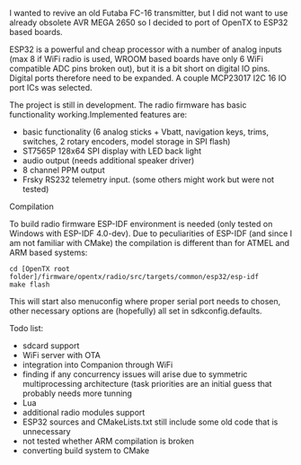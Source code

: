 I wanted to revive an old Futaba FC-16 transmitter, but I did not want to use already obsolete AVR MEGA 2650 so I decided to port of OpenTX to ESP32 based boards.

ESP32 is a powerful and cheap processor with a number of analog inputs (max 8 if WiFi radio is used, WROOM based boards have only 6 WiFi compatible ADC pins broken out), but it is a bit short on digital IO pins. Digital ports therefore need to be expanded. A couple MCP23017 I2C 16 IO port ICs was selected. 

The project is still in development. The radio firmware has basic functionality working.Implemented features are:

- basic functionality (6 analog sticks + Vbatt, navigation keys, trims, switches, 2 rotary encoders, model storage in SPI flash)
- ST7565P 128x64 SPI display with LED back light
- audio output (needs additional speaker driver)
- 8 channel PPM output
- Frsky RS232 telemetry input. (some others might work but were not tested) 

Compilation

To build radio firmware ESP-IDF environment is needed (only tested on Windows with ESP-IDF 4.0-dev). Due to peculiarities of ESP-IDF (and since I am not familiar with CMake) the compilation is different than for ATMEL and ARM based systems:
```
cd [OpenTX root folder]/firmware/opentx/radio/src/targets/common/esp32/esp-idf
make flash 
```
This will start also menuconfig where proper serial port needs to chosen, other necessary options are (hopefully) all set in sdkconfig.defaults.

Todo list:

- sdcard support
- WiFi server with OTA
- integration into Companion through WiFi
- finding if any concurrency issues will arise due to symmetric multiprocessing architecture (task priorities are an initial guess that probably needs more tunning
- Lua
- additional radio modules support
- ESP32 sources and CMakeLists.txt still include some old code that is unnecessary
- not tested whether ARM compilation is broken
- converting build system to CMake
